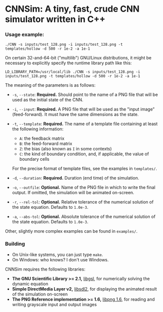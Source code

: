 # CNNSim: A tiny, fast, crude CNN simulator written in C++

### Usage example:

    ./CNN -s inputs/test_128.png -i inputs/test_128.png -t templates/hollow -d 500 -r 1e-2 -a 1e-1

On certain 32-and-64-bit ("multilib") GNU/Linux distributions, it might be necessary to explicitly
specify the runtime library path like this:

    LD_LIBRARY_PATH=/usr/local/lib ./CNN -s inputs/test_128.png -i inputs/test_128.png -t templates/hollow -d 500 -r 1e-2 -a 1e-1

The meaning of the parameters is as follows:

* `-s`, `--state`: **Required.** Should point to the name of a PNG file that will be used as the initial
                   state of the CNN.
* `-i`, `--input`: **Required.** A PNG file that will be used as the "input image" (feed-forward).
                   It must have the same dimensions as the state.
* `-t`, `--template`: **Required.** The name of a template file containing at least the following information:
	- `A`: the feedback matrix
	- `B`: the feed-forward matrix
	- `Z`: the bias (also known as `I` in some contexts)
	- `C`: the kind of boundary condition, and, if applicable, the value of boundary cells

	For the precise format of template files, see the examples in `templates/`.

* `-d`, `--duration`: **Required.** Duration (end time) of the simulation.
* `-o`, `--outfile`: **Optional.** Name of the PNG file in which to write the final output.
                     If omitted, the simulation will be animated on-screen.
* `-r`, `--rel-tol`: **Optional.** Relative tolerance of the numerical solution of the state equation.
                     Defaults to `1.0e-3`.
* `-a`, `--abs-tol`: **Optional.** Absolute tolerance of the numerical solution of the state equation.
                     Defaults to `1.0e-3`.

Other, slightly more complex examples can be found in `examples/`.

### Building

* On Unix-like systems, you can just type `make`.
* On Windows: who knows? I don't use Windows.

CNNSim requires the following libraries:

* **The GNU Scientific Library >= 2.1,** [libgsl](https://www.gnu.org/software/gsl/), for numerically solving the dynamic equation
* **Simple DirectMedia Layer v2,** [libsdl2](https://www.libsdl.org/download-2.0.php), for displaying the animated result of the simulation on-screen
* **The PNG Reference implementation >= 1.6,** [libpng 1.6](http://www.libpng.org/pub/png/libpng.html), for reading and writing grayscale input and output images
